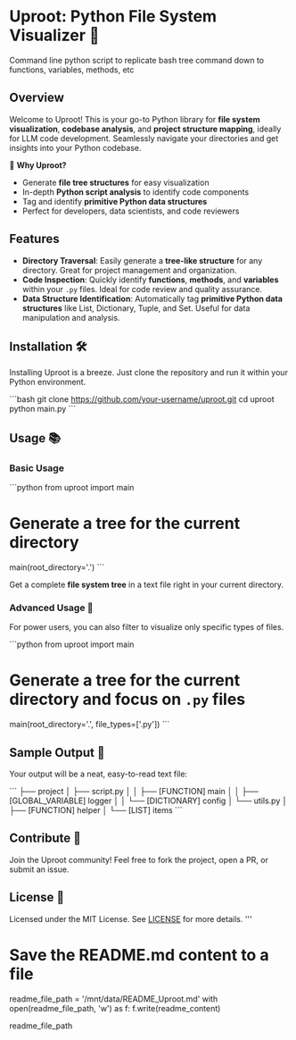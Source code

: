 # Uproot: Python File System Visualizer 🌳
Command line python script to replicate bash tree command down to functions, variables, methods, etc 

## Overview

Welcome to Uproot! This is your go-to Python library for **file system visualization**, **codebase analysis**, and **project structure mapping**, ideally for LLM code development. Seamlessly navigate your directories and get insights into your Python codebase.

🌟 **Why Uproot?**
- Generate **file tree structures** for easy visualization
- In-depth **Python script analysis** to identify code components
- Tag and identify **primitive Python data structures**
- Perfect for developers, data scientists, and code reviewers

## Features

- **Directory Traversal**: Easily generate a **tree-like structure** for any directory. Great for project management and organization.
- **Code Inspection**: Quickly identify **functions**, **methods**, and **variables** within your `.py` files. Ideal for code review and quality assurance.
- **Data Structure Identification**: Automatically tag **primitive Python data structures** like List, Dictionary, Tuple, and Set. Useful for data manipulation and analysis.

## Installation 🛠️

Installing Uproot is a breeze. Just clone the repository and run it within your Python environment.

\```bash
git clone https://github.com/your-username/uproot.git
cd uproot
python main.py
\```

## Usage 📚

### Basic Usage

\```python
from uproot import main

# Generate a tree for the current directory
main(root_directory='.')
\```

Get a complete **file system tree** in a text file right in your current directory.

### Advanced Usage 🚀

For power users, you can also filter to visualize only specific types of files.

\```python
from uproot import main

# Generate a tree for the current directory and focus on `.py` files
main(root_directory='.', file_types=['.py'])
\```

## Sample Output 📄

Your output will be a neat, easy-to-read text file:

\```
├── project
│   ├── script.py
│   │   ├── [FUNCTION] main
│   │   ├── [GLOBAL_VARIABLE] logger
│   │   └── [DICTIONARY] config
│   └── utils.py
│       ├── [FUNCTION] helper
│       └── [LIST] items
\```

## Contribute 🤝

Join the Uproot community! Feel free to fork the project, open a PR, or submit an issue.

## License 📜

Licensed under the MIT License. See [LICENSE](LICENSE) for more details.
'''

# Save the README.md content to a file
readme_file_path = '/mnt/data/README_Uproot.md'
with open(readme_file_path, 'w') as f:
    f.write(readme_content)

readme_file_path

